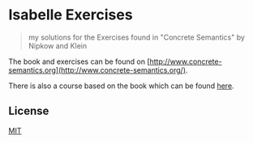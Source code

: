# Isabelle Exercises

> my solutions for the Exercises found in "Concrete Semantics" by Nipkow and Klein

The book and exercises can be found on [http://www.concrete-semantics.org](http://www.concrete-semantics.org/).

There is also a course based on the book which can be found [here](https://www21.in.tum.de/teaching/semantik/WS20/).

## License

[MIT](LICENSE)
